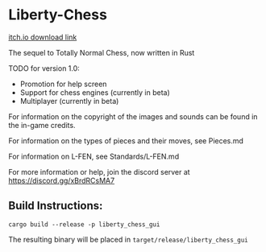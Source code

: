 # Liberty-Chess

[itch.io download link](https://mathmagician8191.itch.io/liberty-chess)

The sequel to Totally Normal Chess, now written in Rust

TODO for version 1.0:
- Promotion for help screen
- Support for chess engines (currently in beta)
- Multiplayer (currently in beta)

For information on the copyright of the images and sounds can be found in the in-game credits.

For information on the types of pieces and their moves, see Pieces.md

For information on L-FEN, see Standards/L-FEN.md

For more information or help, join the discord server at https://discord.gg/xBrdRCsMA7

## Build Instructions:

`cargo build --release -p liberty_chess_gui`

The resulting binary will be placed in `target/release/liberty_chess_gui`
